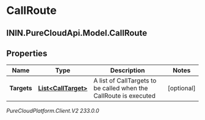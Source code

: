 # CallRoute

## ININ.PureCloudApi.Model.CallRoute

## Properties

|Name | Type | Description | Notes|
|------------ | ------------- | ------------- | -------------|
| **Targets** | [**List&lt;CallTarget&gt;**](CallTarget) | A list of CallTargets to be called when the CallRoute is executed | [optional] |



_PureCloudPlatform.Client.V2 233.0.0_
